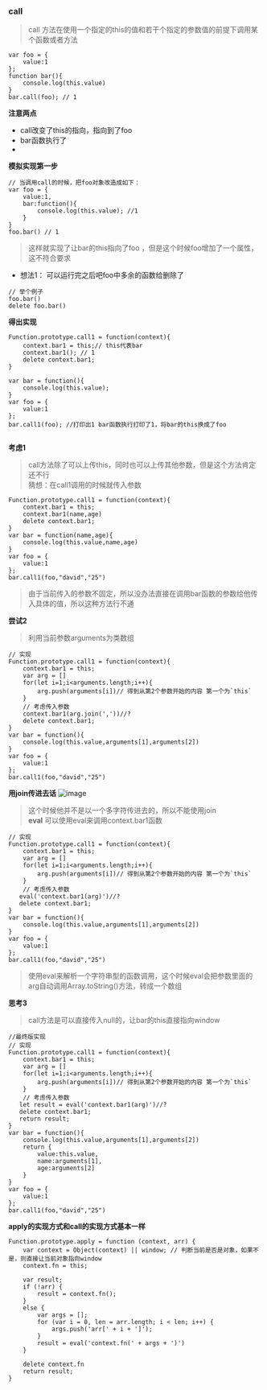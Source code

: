 ### call 

> call 方法在使用一个指定的this的值和若干个指定的参数值的前提下调用某个函数或者方法<br>

```
var foo = {
    value:1
};
function bar(){
    console.log(this.value)
}
bar.call(foo); // 1
```
**注意两点**
- call改变了this的指向，指向到了foo
- bar函数执行了
- 
**模拟实现第一步**

```
// 当调用call的时候，把foo对象改造成如下：
var foo = {
    value:1,
    bar:function(){
        console.log(this.value); //1
    }
}
foo.bar() // 1
```
> 这样就实现了让bar的this指向了foo ，但是这个时候foo增加了一个属性，这不符合要求

- 想法1： 可以运行完之后吧foo中多余的函数给删除了
```
// 举个例子
foo.bar()
delete foo.bar()

```
**得出实现**

```
Function.prototype.call1 = function(context){
    context.bar1 = this;// this代表bar
    context.bar1(); // 1
    delete context.bar1;
}

var bar = function(){
    console.log(this.value);
}
var foo = {
    value:1
};
bar.call1(foo); //打印出1 bar函数执行打印了1，将bar的this换成了foo


```

**考虑1**
> call方法除了可以上传this，同时也可以上传其他参数，但是这个方法肯定还不行<br/>
> 猜想：在call1调用的时候就传入参数

```
Function.prototype.call1 = function(context){
    context.bar1 = this;
    context.bar1(name,age)
    delete context.bar1;
}
var bar = function(name,age){
    console.log(this.value,name,age)
}
var foo = {
    value:1
};
bar.call1(foo,"david","25")
```
> 由于当前传入的参数不固定，所以没办法直接在调用bar函数的参数给他传入具体的值，所以这种方法行不通<br/>

**尝试2**
> 利用当前参数arguments为类数组

```
// 实现
Function.prototype.call1 = function(context){
    context.bar1 = this;
    var arg = []
    for(let i=1;i<arguments.length;i++){
        arg.push(arguments[i])// 得到从第2个参数开始的内容 第一个为`this`
    }
    // 考虑传入参数
    context.bar1(arg.join(','))//?
    delete context.bar1;
}
var bar = function(){
    console.log(this.value,arguments[1],arguments[2])
}
var foo = {
    value:1
};
bar.call1(foo,"david","25")
```
**用join传进去话**
![image](D58B511EAC8E47ADB18BF143AFE44F67)<br>
> 这个时候他并不是以一个多字符传进去的，所以不能使用join<br/>
**eval**
>可以使用eval来调用context.bar1函数

```
// 实现
Function.prototype.call1 = function(context){
    context.bar1 = this;
    var arg = []
    for(let i=1;i<arguments.length;i++){
        arg.push(arguments[i])// 得到从第2个参数开始的内容 第一个为`this`
    }
    // 考虑传入参数
   eval('context.bar1(arg)')//?
   delete context.bar1;
}
var bar = function(){
    console.log(this.value,arguments[1],arguments[2])
}
var foo = {
    value:1
};
bar.call1(foo,"david","25")
```
> 使用eval来解析一个字符串型的函数调用，这个时候eval会把参数里面的arg自动调用Array.toString()方法，转成一个数组

**思考3**
> call方法是可以直接传入null的，让bar的this直接指向window<br/>

```
//最终版实现
// 实现
Function.prototype.call1 = function(context){
    context.bar1 = this;
    var arg = []
    for(let i=1;i<arguments.length;i++){
        arg.push(arguments[i])// 得到从第2个参数开始的内容 第一个为`this`
    }
    // 考虑传入参数
   let result = eval('context.bar1(arg)')//?
   delete context.bar1;
   return result;
}
var bar = function(){
    console.log(this.value,arguments[1],arguments[2])
    return {
        value:this.value,
        name:arguments[1],
        age:arguments[2]
    }
}
var foo = {
    value:1
};
bar.call1(foo,"david","25")
```

**apply的实现方式和call的实现方式基本一样**

```
Function.prototype.apply = function (context, arr) {
    var context = Object(context) || window; // 判断当前是否是对象，如果不是，则直接让当前对象指向window
    context.fn = this;

    var result;
    if (!arr) {
        result = context.fn();
    }
    else {
        var args = [];
        for (var i = 0, len = arr.length; i < len; i++) {
            args.push('arr[' + i + ']');
        }
        result = eval('context.fn(' + args + ')')
    }

    delete context.fn
    return result;
}
```